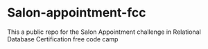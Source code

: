 # Salon-appointment-fcc
This a public repo for the Salon Appointment challenge in Relational Database Certification free code camp
